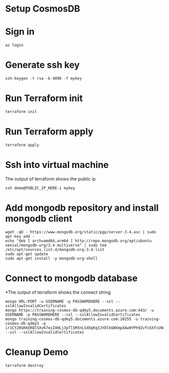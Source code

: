 # Setup CosmosDB 

# Sign in
```
az login
```

# Generate ssh key
```
ssh-keygen -t rsa -b 4096 -f mykey
```
# Run Terraform init
```
terraform init
```

# Run Terraform apply
```
terraform apply
```

# Ssh into virtual machine
The output of terraform shows the public ip

```
ssh demo@PUBLIC_IP_HERE-i mykey
```

# Add mongodb repository and install mongodb client

```
wget -qO - https://www.mongodb.org/static/pgp/server-3.4.asc | sudo apt-key add -
echo "deb [ arch=amd64,arm64 ] http://repo.mongodb.org/apt/ubuntu xenial/mongodb-org/3.4 multiverse" | sudo tee /etc/apt/sources.list.d/mongodb-org-3.4.list
sudo apt-get update
sudo apt-get install -y mongodb-org-shell
```

# Connect to mongodb database
*The output of terraform shows the connect string

```
mongo URL:PORT -u USERNAME -p PASSWORDHERE --ssl --sslAllowInvalidCertificates
mongo https://training-cosmos-db-qdmy5.documents.azure.com:443/ -u USERNAME -p PASSWORDHERE --ssl --sslAllowInvalidCertificates
mongo training-cosmos-db-qdmy5.documents.azure.com:10255 -u training-cosmos-db-qdmy5 -p ir1CY20GHXXRQlSXvK7ezZ4HLj3pTl5M3nLSdXpKq3JYDlkGWXmpXAw0YPh9Zvfs5XfcU0dCEt0qxgx2PyKVXw== --ssl --sslAllowInvalidCertificates
```

# Cleanup Demo
```
terraform destroy
```
